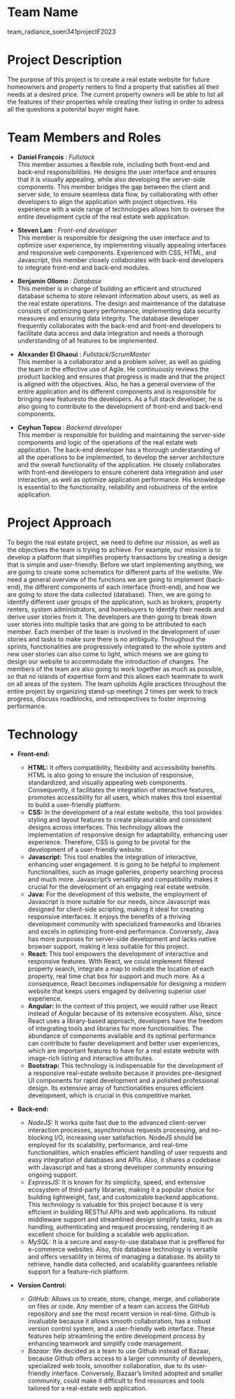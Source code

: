 # Team Name
team_radiance_soen341projectF2023

# Project Description
The purpose of this project is to create a real estate website for future homeowners and property renters to find a property that satisfies all their needs at a desired price. The current property owners will be able to list all the features of their properties while creating their listing in order to adress all the questions a potenital buyer might have.

# Team Members and Roles
- __Daniel François__ : _Fullstack_ <br> 
    This member assumes a flexible role, including both front-end and back-end responsibilities. He designs the user interface and ensures that it is visually appealing, while also developing the server-side components. This member bridges the gap between the client and server side, to ensure seamless data flow, by collaborating with other developers to align the application with project objectives. His experience with a wide range of technologies allows him to oversee the entire development cycle of the real estate web application.

- __Steven Lam__ : _Front-end developer_ <br> 
    This member is responsible for designing the user interface and to optimize user experience, by implementing visually appealing interfaces and responsive web components. Experienced with CSS, HTML, and Javascript, this member closely collaborates with back-end developers to integrate front-end and back-end modules.  

- __Benjamin Ollomo__ :  _Database_ <br> 
    This member is in charge of building an efficient and structured database schema to store relevant information about users, as well as the real estate operations. The design and maintenance of the database consists of optimizing query performance, implementing data security measures and ensuring data integrity. The database developer frequently collaborates with the back-end and front-end developers to facilitate data access and data integration and needs a thorough understanding of all features to be implemented.

- __Alexander El Ghaoui__ : _Fullstack/ScrumMaster_ <br> 
    This member is a collaborator and a problem solver, as well as guiding the team in the effective use of Agile. He continuously reviews the product backlog and ensures that progress is made and that the project is aligned with the objectives. Also, he has a general overview of the entire application and its different components and is responsible for bringing new featuresto the developers. As a full stack developer, he is also going to contribute to the development of front-end and back-end components.

- __Ceyhun Topcu__ : _Backend developer_ <br> 
    This member is responsible for building and maintaining the server-side components and logic of the operations of the real estate web application. The back-end developer has a thorough understanding of all the operations to be implemented, to develop the server architecture and the overall functionality of the application. He closely collaborates with front-end developers to ensure coherent data integration and user interaction, as well as optimize application performance. His knowledge is essential to the functionality, reliability and robustness of the entire application.


# Project Approach
To begin the real estate project, we need to define our mission, as well as the objectives the team is trying to achieve. For example, our mission is to develop a platform that simplifies property transactions by creating a design that is simple and user-friendly. Before we start implementing anything, we are going to create some schematics for different parts of the website. We need a general overview of the functions we are going to implement (back-end), the different components of each interface (front-end), and how we are going to store the data collected (database). Then, we are going to identify different user groups of the application, such as brokers, property renters, system administrators, and homebuyers to identify their needs and derive user stories from it. The developers are then going to break down user stories into multiple tasks that are going to be attributed to each member. Each member of the team is involved in the development of user stories and tasks to make sure there is no ambiguity. Throughout the sprints, functionalities are progressively integrated to the whole system and new user stories can also come to light, which means we are going to design our website to accommodate the introduction of changes. The members of the team are also going to work together as much as possible, so that no islands of expertise form and this allows each teammate to work on all areas of the system. The team upholds Agile practices throughout the entire project by organizing stand-up meetings 2 times per week to track progress, discuss roadblocks, and retrospectives to foster improving performance.


# Technology
- __Front-end:__
    - __HTML:__ It offers compatibility, flexibility and accessibility benefits. HTML is also going to ensure the inclusion of responsive, standardized, and visually appealing web components. Consequently, it facilitates the integration of interactive features, promotes accessibility for all users, which makes this tool essential to build a user-friendly platform.
    - __CSS:__ In the development of a real estate website, this tool provides styling and layout features to create pleasurable and consistent designs across interfaces. This technology allows the implementation of responsive design for adaptability, enhancing user experience. Therefore, CSS is going to be pivotal for the development of a user-friendly website.
    - __Javascript:__ This tool enables the integration of interactive, enhancing user engagement. It is going to be helpful to implement functionalities, such as image galleries, property searching process and much more. Javascript’s versatility and compatibility makes it crucial for the development of an engaging real estate website.
    - __Java:__ For the development of this website, the employment of Javascript is more suitable for our needs, since Javascript was designed for client-side scripting, making it ideal for creating responsive interfaces. It enjoys the benefits of a thriving development community with specialized frameworks and libraries and excels in optimizing front-end performance. Conversely, Java has more purposes for server-side development and lacks native browser support, making it less suitable for this project.
    - __React:__ This tool empowers the development of interactive and responsive features. WIth React, we could implement filtered property search, integrate a map to indicate the location of each property, real time chat box for support and much more. As a consequence, React becomes indispensable for designing a modern website that keeps users engaged by delivering superior user experience.
    - __Angular:__ In the context of this project, we would rather use React instead of Angular because of its extensive ecosystem. Also, since React uses a library-based approach, developers have the freedom of integrating tools and libraries for more functionalities. The abundance of components available and its optimal performance can contribute to faster development and better user experiences, which are important features to have for a real estate website with image-rich listing and interactive attributes.
    - __Bootstrap:__ This technology is indispensable for the development of a responsive real-estate website because it provides pre-designed UI components for rapid development and a polished professional design. Its extensive array of functionalities ensures efficient development, which is crucial in this competitive market.

    
- __Back-end:__
    - _NodeJS:_ It works quite fast due to the advanced client-server interaction processes, asynchronous requests processing, and no-blocking I/O, increasing user satisfaction. NodeJS should be employed for its scalability, performance, and real-time functionalities, which enables efficient handling of user requests and easy integration of databases and APIs. Also, it shares a codebase with Javascript and has a strong developer community ensuring ongoing support.
    - _ExpressJS:_ It is known for its simplicity, speed, and extensive ecosystem of third-party libraries, making it a popular choice for building lightweight, fast, and customizable backend applications. This technology is valuable for this project because it is very efficient in building RESTful APIs and web applications. Its robust middleware support and streamlined design simplify tasks, such as handling, authenticating and request processing, rendering it an excellent choice for building a scalable web application.
    - _MySQL:_ It is a secure and easy-to-use database that is preffered for e-commerce websites. Also, this database technology is versatile and offers versatility in terms of managing a database. Its ability to retrieve, handle data collected, and scalability guarantees reliable support for a feature-rich platform.


- __Version Control:__
    - _GitHub:_ Allows us to create, store, change, merge, and collaborate on files or code. Any member of a team can access the GitHub repository and see the most recent version in real-time. Github is invaluable because it allows smooth collaboration, has a robust version control system, and a user-friendly web interface. These features help streamlining the entire development process by enhancing teamwork and simplify code management. 
    - _Bazaar:_ We decided as a team to use Github instead of Bazaar, because Github offers access to a larger community of developers, specialized web tools, smoother collaboration, due to its user-friendly interface. Conversely, Bazaar’s limited adopted and smaller community, could make it difficult to find resources and tools tailored for a real-estate web application.
